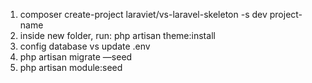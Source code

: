 1. composer create-project laraviet/vs-laravel-skeleton -s dev project-name
2. inside new <project> folder, run: php artisan theme:install
3. config database vs update .env
4. php artisan migrate —seed
5. php artisan module:seed
